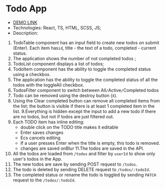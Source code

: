 # Todo App
- [DEMO LINK](https://katya-suvorova.github.io/todo-application/)
- Technologies: React, TS, HTML, SCSS, JS;
- Description:
1. TodoTable component has an input field to create new todos on submit (Enter). Each item has`id`, title - the text of a todo, completed - current status.
2. The application shows the number of not completed todos ;
3. TodoList component displays a list of todos;
4. TodoItem component has the ability to toggle the completed status using a checkbox.
5. The application has the ability to toggle the completed status of all the todos with the toggleAll checkbox.
6. TodosFilter component to switch between All`/`Active`/`Completed todos
7. Todo can  be removed using the destroy button (`X`).
8. Using the Clear completed button can remove all completed items from the list; the button is visible if there is at least 1 completed item in the list.
9.Everything is hidden except the input to add a new todo if there are no todos, but not if todos are just filtered out.
10. Each TODO item has inline editing:
    - double click on the TODO title makes it editable
    - Enter saves changes
    - Ecs cancels editing
    - If a user presses Enter when the title is empty, this todo is removed.
    - changes are saved onBlur
11.The todos are saved in the API.
12. All the todos are loaded from `/todos` and filter by `userId` to show only user's todos in the App.
13. The new todos are save by sending POST request to `/todos`.
14. The todo is deleted by sending DELETE request to `/todos/:todoId`.
15. The completed status or rename the todo is toggled by sending `PATCH` request to the `/todos/:todoId`.
